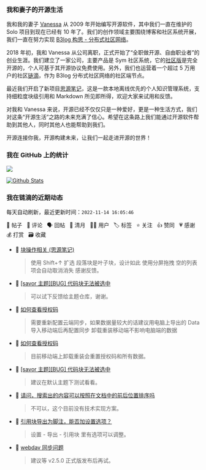 ### 我和妻子的开源生活

我和我的妻子 [Vanessa](https://github.com/Vanessa219) 从 2009 年开始编写开源软件，其中我们一直在维护的 Solo 项目到现在已经有 10 年了。我们的创作领域主要围绕博客和社区系统开展，我们一直在努力实现 [B3log 构思 - 分布式社区网络](https://ld246.com/article/1546941897596)。

2018 年初，我和 Vanessa 从公司离职，正式开始了“全职做开源、自由职业者”的创业生涯。我们建立了一家公司，主要产品是 Sym 社区系统，它的[社区版](https://github.com/88250/symphony)是完全开源的，个人可基于其开源协议免费使用。另外，我们也运营着一个超过 5 万用户的社区[链滴](https://ld246.com)，作为 B3log 分布式社区网络的社区端节点。

最近我们开启了新项目[思源笔记](https://github.com/siyuan-note/siyuan)，这是一款本地离线优先的个人知识管理系统，支持细粒度块级引用和 Markdown 所见即所得，欢迎大家来试用和反馈。

对我和 Vanessa 来说，开源已经不仅仅只是一种爱好，更是一种生活方式，我们对这条“开源生活”之路的未来充满了信心。希望在这条路上我们能通过开源软件帮助到其他人，同时其他人也能帮助到我们。

开源连接你我，开源构建未来，让我们一起走进开源的世界！

### 我在 GitHub 上的统计

<a title="Hits" target="_blank" href="https://github.com/88250/88250"><img src="https://hits.b3log.org/88250/88250.svg"></a>

[![Github Stats](https://github-readme-stats.vercel.app/api?username=88250&theme=tokyonight&show_icons=true)](https://github.com/88250)

<!--events start -->

### 我在链滴的近期动态

每天自动刷新，最近更新时间：`2022-11-14 16:05:46`

📝 帖子 &nbsp; 💬 评论 &nbsp; 🗣 回帖 &nbsp; 🌙 清月 &nbsp; 👨‍💻 用户 &nbsp; 🏷️ 标签 &nbsp; ⭐️ 关注 &nbsp; 👍 赞同 &nbsp; 💗 感谢 &nbsp; 💰 打赏 &nbsp; 🗃 收藏

* 💬 [块操作相关 (思源笔记)](https://ld246.com/article/1668399975102/comment/1668412916927#comments)

  > 使用 Shift+↑ 扩选 段落块是叶子块，设计如此 使用分屏拖拽 空的列表项会自动取消消失 感谢反馈。
* 💬 [[savor 主题][BUG] 代码块无法被选中](https://ld246.com/article/1668407967236/comment/1668412281503#comments)

  > 可以试下反馈给主题仓库，谢谢。
* 💬 [如何查看授权码](https://ld246.com/article/1668408108485/comment/1668411922788#comments)

  > 需要重新配置云端同步，如果数据量较大的话建议用电脑上导出的 Data 导入移动端后再配置同步 卸载重装移动端不影响电脑端的数据
* 💬 [如何查看授权码](https://ld246.com/article/1668408108485/comment/1668411204093#comments)

  > 目前移动端上卸载重装会重置授权码和所有数据。
* 💬 [[savor 主题][BUG] 代码块无法被选中](https://ld246.com/article/1668407967236/comment/1668410784310#comments)

  > 建议在默认主题下测试看看。
* 💬 [请问，搜索出的内容可以按照在文档中的前后位置排序吗](https://ld246.com/article/1668399078418/comment/1668400319687#comments)

  > 不可以，这个目前没有技术实现方案。
* 💬 [引用块导出为脚注，能否加设置选项？](https://ld246.com/article/1668395850280/comment/1668395891095#comments)

  > 设置 - 导出 - 引用块 里有选项可以调整。
* 💬 [webdav 同步问题](https://ld246.com/article/1668394305658/comment/1668395094003#comments)

  > 建议等 v2.5.0 正式版发布后再试。


<!--events end -->
